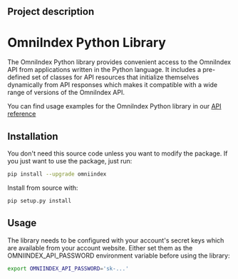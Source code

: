 ## Project description

# OmniIndex Python Library

The OmniIndex Python library provides convenient access to the OmniIndex API from applications written in the Python language. It includes a pre-defined set of classes for API resources that initialize themselves dynamically from API responses which makes it compatible with a wide range of versions of the OmniIndex API.

You can find usage examples for the OmniIndex Python library in our [API reference](https://omniindex.readthedocs.io/)

## Installation

You don't need this source code unless you want to modify the package. If you just want to use the package, just run:

```bash
pip install --upgrade omniindex
```

Install from source with:

```bash
pip setup.py install
```

## Usage

The library needs to be configured with your account's secret keys which are available from your account website. Either set them as the OMNIINDEX_API_PASSWORD environment variable before using the library:

```bash
export OMNIINDEX_API_PASSWORD='sk-...'
```
